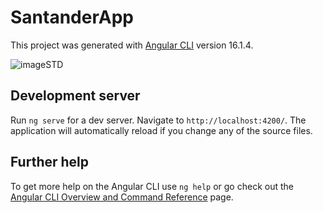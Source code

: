 # SantanderApp

This project was generated with [Angular CLI](https://github.com/angular/angular-cli) version 16.1.4.

![imageSTD](https://github.com/pafrasson/Santander-home/assets/96358377/eef359a1-79c4-49dd-8656-da8e22384164)

## Development server

Run `ng serve` for a dev server. Navigate to `http://localhost:4200/`. The application will automatically reload if you change any of the source files.

## Further help

To get more help on the Angular CLI use `ng help` or go check out the [Angular CLI Overview and Command Reference](https://angular.io/cli) page.
